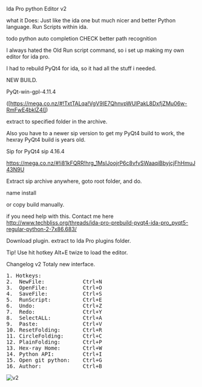 Ida Pro python Editor v2

what it Does:
Just like the ida one but much nicer and better
Python language.
Run Scripts within ida.



todo
python auto completion  CHECK
better path recognition


I always hated the Old Run script command, so i set up making my own editor for ida pro.

I had to rebuild PyQt4 for ida, so it had all the stuff i needed.

NEW BUILD.

PyQt-win-gpl-4.11.4

([https://mega.co.nz/#!TxtTALqa!VgV9IE7QhnvpWUlPakL8DxfjZMu06w-RmFwE4bklZ4I])


extract to specified folder in the archive.

Also you have to a newer sip version to get my PyQt4 build to work, the hexray PyQt4 build is years old.

Sip for PyQt4
sip 4.16.4

https://mega.co.nz/#!i81kFQRR!hrg_1MsIJoojrP6c8vfvSWaaqiBbyjcjFhHmuJ43N9U

Extract sip archive anywhere, goto root folder, and do.

name install

or copy build manually.

if you need help with this.
Contact me here http://www.techbliss.org/threads/ida-pro-prebuild-pyqt4-ida-pro_pyqt5-regular-python-2-7x86.683/




Download plugin.
extract to Ida Pro plugins folder.

Tip!
Use hit hotkey Alt+E twize to load the editor.


Changelog v2
Totaly new interface.

<pre>
1. Hotkeys:
2.  NewFile:            Ctrl+N
3.  OpenFile:           Ctrl+O
4.  SaveFile:           Ctrl+S
5.  RunScript:          Ctrl+E
6.  Undo:               Ctrl+Z
7.  Redo:               Ctrl+Y
8.  SelectALL:          Ctrl+A
9.  Paste:              Ctrl+V
10. ResetFolding:       Ctrl+R
11. CircleFolding:      Ctrl+C
12. PlainFolding:       Ctrl+P
13. Hex-ray Home:       Ctrl+W
14. Python API:         Ctrl+I
15. Open git python:    Ctrl+G
16. Author:             Ctrl+B</pre>




![v2](https://cloud.githubusercontent.com/assets/3592375/8766467/26a85fe2-2e39-11e5-9c75-a97259a7a7ad.png)




